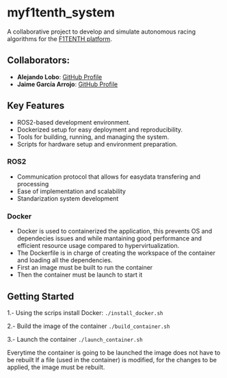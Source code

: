 # myf1tenth_system

A collaborative project to develop and simulate autonomous racing algorithms for the [F1TENTH platform](https://f1tenth.org/).

## Collaborators:
- **Alejando Lobo**: [GitHub Profile](https://github.com/aleLobo31)
- **Jaime García Arrojo**: [GitHub Profile](https://github.com/JaimeG-ELC)

  
## Key Features

- ROS2-based development environment.
- Dockerized setup for easy deployment and reproducibility.
- Tools for building, running, and managing the system.
- Scripts for hardware setup and environment preparation.


### ROS2
- Communication protocol that allows for easydata transfering and processing
- Ease of implementation and scalability
- Standarization system development

### Docker
- Docker is used to containerized the application, this prevents OS and dependecies issues and while mantaining good performance and efficient resource usage compared to hypervirtualization.
- The Dockerfile is in charge of creating the workspace of the container and loading all the dependencies.
- First an image must be built to run the container
- Then the container must be launch to start it

## Getting Started
1.- Using the scrips install Docker:
`./install_docker.sh`

2.- Build the image of the container
`./build_container.sh`

3.- Launch the container
`./launch_container.sh`

Everytime the container is going to be launched the image does not have to be rebuilt
If a file (used in the container) is modified, for the changes to be applied, the image must be rebuilt.



